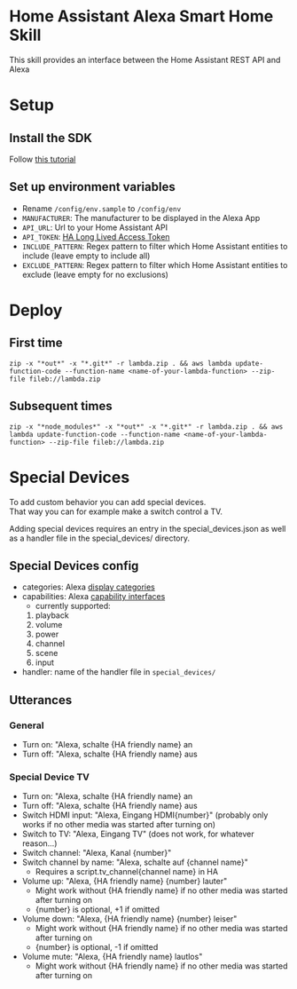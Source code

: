 # Home Assistant Alexa Smart Home Skill

This skill provides an interface between the Home Assistant REST API and Alexa

# Setup

## Install the SDK

Follow [this tutorial](https://docs.aws.amazon.com/de_de/cli/latest/userguide/install-cliv2-linux.html)

## Set up environment variables

- Rename `/config/env.sample` to `/config/env`
- `MANUFACTURER`: The manufacturer to be displayed in the Alexa App
- `API_URL`: Url to your Home Assistant API
- `API_TOKEN`: [HA Long Lived Access Token](https://www.home-assistant.io/docs/authentication/#your-account-profile)
- `INCLUDE_PATTERN`: Regex pattern to filter which Home Assistant entities to include (leave empty to include all)
- `EXCLUDE_PATTERN`: Regex pattern to filter which Home Assistant entities to exclude (leave empty for no exclusions)

# Deploy

## First time

`zip -x "*out*" -x "*.git*" -r lambda.zip . && aws lambda update-function-code --function-name <name-of-your-lambda-function> --zip-file fileb://lambda.zip`

## Subsequent times

`zip -x "*node_modules*" -x "*out*" -x "*.git*" -r lambda.zip . && aws lambda update-function-code --function-name <name-of-your-lambda-function> --zip-file fileb://lambda.zip`

# Special Devices

To add custom behavior you can add special devices.  
That way you can for example make a switch control a TV.

Adding special devices requires an entry in the special_devices.json as well as a handler file in the special_devices/ directory.

## Special Devices config

- categories: Alexa [display categories](https://developer.amazon.com/de-DE/docs/alexa/device-apis/alexa-discovery.html#display-categories)
- capabilities: Alexa [capability interfaces](https://developer.amazon.com/de-DE/docs/alexa/device-apis/list-of-interfaces.html)
  - currently supported:
  1. playback
  2. volume
  3. power
  4. channel
  5. scene
  6. input
- handler: name of the handler file in `special_devices/`

## Utterances

### General

- Turn on: "Alexa, schalte {HA friendly name} an
- Turn off: "Alexa, schalte {HA friendly name} aus

### Special Device TV

- Turn on: "Alexa, schalte {HA friendly name} an
- Turn off: "Alexa, schalte {HA friendly name} aus
- Switch HDMI input: "Alexa, Eingang HDMI{number}" (probably only works if no other media was started after turning on)
- Switch to TV: "Alexa, Eingang TV" (does not work, for whatever reason...)
- Switch channel: "Alexa, Kanal {number}"
- Switch channel by name: "Alexa, schalte auf {channel name}"
  - Requires a script.tv_channel{channel name} in HA
- Volume up: "Alexa, {HA friendly name} {number} lauter"
  - Might work without {HA friendly name} if no other media was started after turning on
  - {number} is optional, +1 if omitted
- Volume down: "Alexa, {HA friendly name} {number} leiser"
  - Might work without {HA friendly name} if no other media was started after turning on
  - {number} is optional, -1 if omitted
- Volume mute: "Alexa, {HA friendly name} lautlos"
  - Might work without {HA friendly name} if no other media was started after turning on
